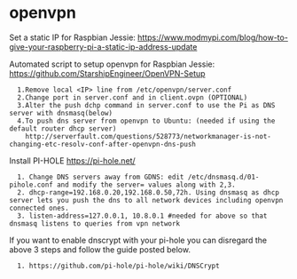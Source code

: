 # openvpn

Set a static IP for Raspbian Jessie: https://www.modmypi.com/blog/how-to-give-your-raspberry-pi-a-static-ip-address-update

Automated script to setup openvpn for Raspbian Jessie: https://github.com/StarshipEngineer/OpenVPN-Setup
  
      1.Remove local <IP> line from /etc/openvpn/server.conf
      2.Change port in server.conf and in client.ovpn (OPTIONAL)
      3.Alter the push dchp command in server.conf to use the Pi as DNS server with dnsmasq(below)
      4.To push dns server from openvpn to Ubuntu: (needed if using the default router dhcp server)          
        http://serverfault.com/questions/528773/networkmanager-is-not-changing-etc-resolv-conf-after-openvpn-dns-push
      
Install PI-HOLE https://pi-hole.net/
      
      1. Change DNS servers away from GDNS: edit /etc/dnsmasq.d/01-pihole.conf and modify the server= values along with 2,3.
      2. dhcp-range=192.168.0.20,192.168.0.50,72h. Using dnsmasq as dhcp server lets you push the dns to all network devices including openvpn connected ones.
      3. listen-address=127.0.0.1, 10.8.0.1 #needed for above so that dnsmasq listens to queries from vpn network
      

If you want to enable dnscrypt with your pi-hole you can disregard the above 3 steps and follow the guide posted below.

      1. https://github.com/pi-hole/pi-hole/wiki/DNSCrypt 





